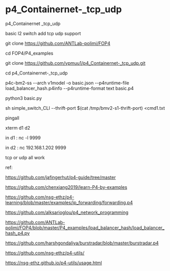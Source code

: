 # p4_Containernet-_tcp_udp
p4_Containernet _tcp_udp

basic l2 switch add tcp udp support


git clone https://github.com/ANTLab-polimi/FOP4

cd FOP4/P4_examples

git clone https://github.com/vpmuu1/p4_Containernet-_tcp_udp.git

cd p4_Containernet-_tcp_udp

p4c-bm2-ss --arch v1model -o basic.json   --p4runtime-file load_balancer_hash.p4info --p4runtime-format text  basic.p4

python3 basic.py

sh simple_switch_CLI --thrift-port $(cat /tmp/bmv2-s1-thrift-port) <cmd1.txt

pingall

xterm d1 d2

in d1 : nc -l 9999

in d2 : nc 192.168.1.202 9999

tcp or udp all work
 
ref:

https://github.com/jafingerhut/p4-guide/tree/master

https://github.com/chenxiang2019/learn-P4-by-examples

https://github.com/nsg-ethz/p4-learning/blob/master/examples/ip_forwarding/forwarding.p4

https://github.com/alksarioglou/p4_network_programming

https://github.com/ANTLab-polimi/FOP4/blob/master/P4_examples/load_balancer_hash/load_balancer_hash_p4.py

https://github.com/harshgondaliya/burstradar/blob/master/burstradar.p4

https://github.com/nsg-ethz/p4-utils/

https://nsg-ethz.github.io/p4-utils/usage.html
